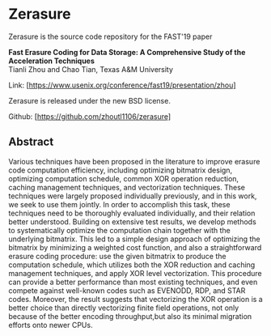 # Zerasure
Zerasure is the source code repository for the FAST'19 paper

**Fast Erasure Coding for Data Storage: A Comprehensive Study of the Acceleration Techniques**  
Tianli Zhou and Chao Tian, Texas A&M University

Link: [https://www.usenix.org/conference/fast19/presentation/zhou]

Zerasure is released under the new BSD license.

Github: [https://github.com/zhoutl1106/zerasure]

## Abstract

Various techniques have been proposed in the literature to improve erasure code computation efficiency, including optimizing  bitmatrix  design,  optimizing  computation  schedule,  common  XOR  operation  reduction,  caching  management techniques, and vectorization techniques.  These techniques  were  largely  proposed  individually  previously,  and in this work,  we seek to use them jointly.   In order to accomplish this task, these techniques need to be thoroughly evaluated individually, and their relation better understood. Building  on  extensive  test  results,  we  develop  methods  to systematically optimize the computation chain together with the  underlying  bitmatrix. This  led  to  a  simple  design  approach of optimizing the bitmatrix by minimizing a weighted cost function, and also a straightforward erasure coding procedure:  use the given bitmatrix to produce the computation schedule, which utilizes both the XOR reduction and caching management techniques, and apply XOR level vectorization. This procedure can provide a better performance than most existing techniques,  and even compete against well-known codes such as EVENODD, RDP, and STAR codes.  Moreover, the result suggests that vectorizing the XOR operation is a better choice than directly vectorizing finite field operations, not only because of the better encoding throughput,but also its minimal migration efforts onto newer CPUs.
